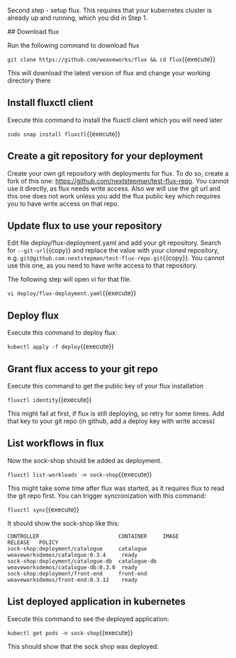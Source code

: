 Second step - setup flux. This requires that your kubernetes cluster is already up and running, which you did in Step 1.

## Download flux

Run the following command to download flux

`git clone https://github.com/weaveworks/flux && cd flux`{{execute}}

This will download the latest version of flux and change your working directory there

## Install fluxctl client

Execute this command to install the fluxctl client which you will need later

`sudo snap install fluxctl`{{execute}}

## Create a git repository for your deployment

Create your own git repository with deployments for flux.
To do so, create a fork of this one: https://github.com/nextstepman/test-flux-repo.
You cannot use it directly, as flux needs write access. Also we will use the git url and this one does not work
unless you add the flux public key which requires you to have write access on that repo.

## Update flux to use your repository

Edit file deploy/flux-deployment.yaml and add your git repository. Search for 
`--git-url`{{copy}} and replace the value with your cloned repository, e.g. `git@github.com:nextstepman/test-flux-repo.git`{{copy}}. You cannot use this one, as you need to have write access to that repository. 

The following step will open vi for that file.

`vi deploy/flux-deployment.yaml`{{execute}}

## Deploy flux

Execute this command to deploy flux:

`kubectl apply -f deploy`{{execute}}

## Grant flux access to your git repo

Execute this command to get the public key of your flux installation

`fluxctl identity`{{execute}}

This might fail at first, if flux is still deploying, so retry for some times. 
Add that key to your git repo (in github, add a deploy key with write access)

## List workflows in flux

Now the sock-shop should be added as deployment.

`fluxctl list-workloads -n sock-shop`{{execute}}

This might take some time after flux was started, as it requires flux to read the git repo first. 
You can trigger syncronization with this command:

`fluxctl sync`{{execute}}

It should show the sock-shop like this:

```
CONTROLLER                         CONTAINER     IMAGE                               RELEASE   POLICY
sock-shop:deployment/catalogue     catalogue     weaveworksdemos/catalogue:0.3.4     ready
sock-shop:deployment/catalogue-db  catalogue-db  weaveworksdemos/catalogue-db:0.3.0  ready
sock-shop:deployment/front-end     front-end     weaveworksdemos/front-end:0.3.12    ready
```

## List deployed application in kubernetes

Execute this command to see the deployed application:

`kubectl get pods -n sock-shop`{{execute}}

This should show that the sock shop was deployed.